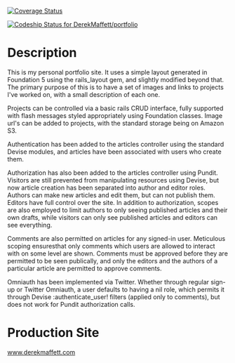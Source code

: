 [![Coverage Status](https://img.shields.io/coveralls/DerekMaffett/portfolio.svg)](https://coveralls.io/r/DerekMaffett/portfolio?branch=ch8)

[![Codeship Status for DerekMaffett/portfolio](https://codeship.io/projects/ceb787b0-25a8-0132-1150-5620d5e70b74/status)](https://codeship.io/projects/37237)

# Description

This is my personal portfolio site. It uses a simple layout generated in
Foundation 5 using the rails_layout gem, and slightly modified beyond that.
The primary purpose of this is to have a set of images and links to projects
I've worked on, with a small description of each one.

Projects can be controlled via a basic rails CRUD interface, fully supported
with flash messages styled appropriately using Foundation classes. Image url's
can be added to projects, with the standard storage being on Amazon S3.

Authentication has been added to the articles controller using the standard
Devise modules, and articles have been associated with users who create them.

Authorization has also been added to the articles controller using Pundit.
Visitors are still prevented from manipulating resources using Devise, but now
article creation has been separated into author and editor roles. Authors can
make new articles and edit them, but can not publish them. Editors have full
control over the site. In addition to authorization, scopes are also employed
to limit authors to only seeing published articles and their own drafts, while
visitors can only see published articles and editors can see everything.

Comments are also permitted on articles for any signed-in user. Meticulous
scoping ensuresthat only comments which users are allowed to interact with on
some level are shown. Comments must be approved before they are permitted to be
seen publically, and only the editors and the authors of a particular article
are permitted to approve comments.

Omniauth has been implemented via Twitter. Whether through regular sign-up or
Twitter Omniauth, a user defaults to having a nil role, which permits it through
Devise :authenticate_user! filters (applied only to comments), but does not
work for Pundit authorization calls.


# Production Site

www.derekmaffett.com
